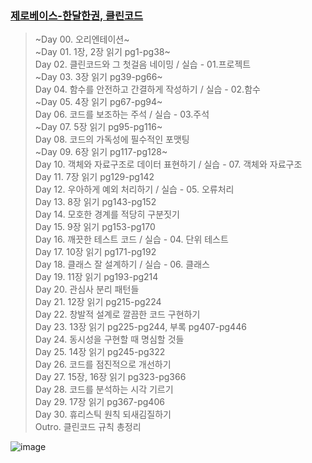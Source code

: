 ### [제로베이스-한달한권, 클린코드](https://zero-base.co.kr/category_dev_camp/cleancode_1book)

> ~Day 00. 오리엔테이션~   
> ~Day 01. 1장, 2장 읽기 pg1-pg38~  
> Day 02. 클린코드와 그 첫걸음 네이밍 / 실습 - 01.프로젝트  
> ~Day 03. 3장 읽기 pg39-pg66~  
> Day 04. 함수를 안전하고 간결하게 작성하기 / 실습 - 02.함수  
> ~Day 05. 4장 읽기 pg67-pg94~  
> Day 06. 코드를 보조하는 주석 / 실습 - 03.주석  
> ~Day 07. 5장 읽기 pg95-pg116~  
> Day 08. 코드의 가독성에 필수적인 포맷팅  
> ~Day 09. 6장 읽기 pg117-pg128~  
> Day 10. 객체와 자료구조로 데이터 표현하기 / 실습 - 07. 객체와 자료구조  
> Day 11. 7장 읽기 pg129-pg142  
> Day 12. 우아하게 예외 처리하기 / 실습 - 05. 오류처리  
> Day 13. 8장 읽기 pg143-pg152  
> Day 14. 모호한 경계를 적당히 구분짓기  
> Day 15. 9장 읽기 pg153-pg170  
> Day 16. 깨끗한 테스트 코드 / 실습 - 04. 단위 테스트  
> Day 17. 10장 읽기 pg171-pg192  
> Day 18. 클래스 잘 설계하기 / 실습 - 06. 클래스  
> Day 19. 11장 읽기 pg193-pg214  
> Day 20. 관심사 분리 패턴들  
> Day 21. 12장 읽기 pg215-pg224  
> Day 22. 창발적 설계로 깔끔한 코드 구현하기   
> Day 23. 13장 읽기 pg225-pg244, 부록 pg407-pg446  
> Day 24. 동시성을 구현할 때 명심할 것들  
> Day 25. 14장 읽기 pg245-pg322  
> Day 26. 코드를 점진적으로 개선하기  
> Day 27. 15장, 16장 읽기 pg323-pg366  
> Day 28. 코드를 분석하는 시각 기르기  
> Day 29. 17장 읽기 pg367-pg406  
> Day 30. 휴리스틱 원칙 되새김질하기  
> Outro. 클린코드 규칙 총정리  



![image](https://user-images.githubusercontent.com/43161245/163822038-1ed52cdd-5ca0-4ba6-92cc-0760a9e0f8d8.png)
